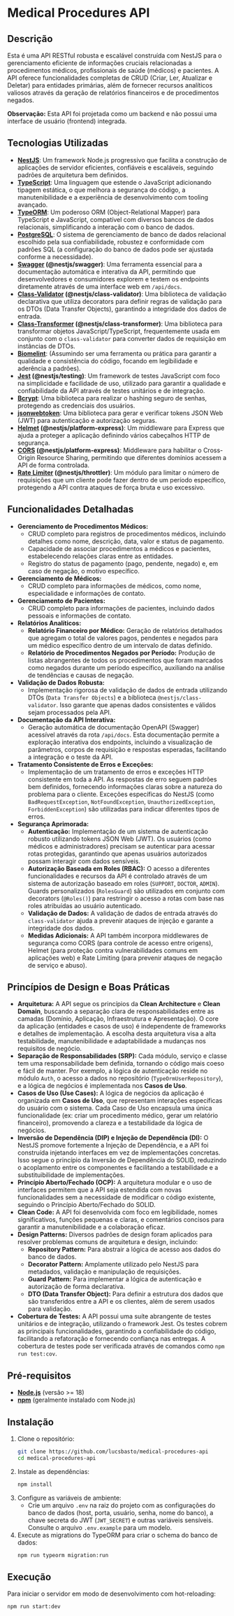 # Medical Procedures API

## Descrição

Esta é uma API RESTful robusta e escalável construída com NestJS para o gerenciamento eficiente de informações cruciais relacionadas a procedimentos médicos, profissionais de saúde (médicos) e pacientes. A API oferece funcionalidades completas de CRUD (Criar, Ler, Atualizar e Deletar) para entidades primárias, além de fornecer recursos analíticos valiosos através da geração de relatórios financeiros e de procedimentos negados.

**Observação:** Esta API foi projetada como um backend e não possui uma interface de usuário (frontend) integrada.

## Tecnologias Utilizadas

* **[NestJS](https://nestjs.com/)**: Um framework Node.js progressivo que facilita a construção de aplicações de servidor eficientes, confiáveis e escaláveis, seguindo padrões de arquitetura bem definidos.
* **[TypeScript](https://www.typescriptlang.org/)**: Uma linguagem que estende o JavaScript adicionando tipagem estática, o que melhora a segurança do código, a manutenibilidade e a experiência de desenvolvimento com tooling avançado.
* **[TypeORM](https://typeorm.io/)**: Um poderoso ORM (Object-Relational Mapper) para TypeScript e JavaScript, compatível com diversos bancos de dados relacionais, simplificando a interação com o banco de dados.
* **[PostgreSQL](https://www.postgresql.org/)**: O sistema de gerenciamento de banco de dados relacional escolhido pela sua confiabilidade, robustez e conformidade com padrões SQL (a configuração do banco de dados pode ser ajustada conforme a necessidade).
* **[Swagger](https://swagger.io/) (@nestjs/swagger)**: Uma ferramenta essencial para a documentação automática e interativa da API, permitindo que desenvolvedores e consumidores explorem e testem os endpoints diretamente através de uma interface web em `/api/docs`.
* **[Class-Validator](https://github.com/typestack/class-validator) (@nestjs/class-validator)**: Uma biblioteca de validação declarativa que utiliza decorators para definir regras de validação para os DTOs (Data Transfer Objects), garantindo a integridade dos dados de entrada.
* **[Class-Transformer](https://github.com/typestack/class-transformer) (@nestjs/class-transformer)**: Uma biblioteca para transformar objetos JavaScript/TypeScript, frequentemente usada em conjunto com o `class-validator` para converter dados de requisição em instâncias de DTOs.
* **[Biomelint](https://biomelint.org/)**: (Assumindo ser uma ferramenta ou prática para garantir a qualidade e consistência do código, focando em legibilidade e aderência a padrões).
* **[Jest](https://jestjs.io/) (@nestjs/testing)**: Um framework de testes JavaScript com foco na simplicidade e facilidade de uso, utilizado para garantir a qualidade e confiabilidade da API através de testes unitários e de integração.
* **[Bcrypt](https://www.npmjs.com/package/bcrypt)**: Uma biblioteca para realizar o hashing seguro de senhas, protegendo as credenciais dos usuários.
* **[jsonwebtoken](https://www.npmjs.com/package/jsonwebtoken)**: Uma biblioteca para gerar e verificar tokens JSON Web (JWT) para autenticação e autorização seguras.
* **[Helmet](https://helmetjs.github.io/) (@nestjs/platform-express)**: Um middleware para Express que ajuda a proteger a aplicação definindo vários cabeçalhos HTTP de segurança.
* **[CORS](https://developer.mozilla.org/en-US/docs/Web/HTTP/CORS) (@nestjs/platform-express)**: Middleware para habilitar o Cross-Origin Resource Sharing, permitindo que diferentes domínios acessem a API de forma controlada.
* **[Rate Limiter](https://github.com/nestjs/throttler) (@nestjs/throttler)**: Um módulo para limitar o número de requisições que um cliente pode fazer dentro de um período específico, protegendo a API contra ataques de força bruta e uso excessivo.

## Funcionalidades Detalhadas

* **Gerenciamento de Procedimentos Médicos:**
    * CRUD completo para registros de procedimentos médicos, incluindo detalhes como nome, descrição, data, valor e status de pagamento.
    * Capacidade de associar procedimentos a médicos e pacientes, estabelecendo relações claras entre as entidades.
    * Registro do status de pagamento (pago, pendente, negado) e, em caso de negação, o motivo específico.
* **Gerenciamento de Médicos:**
    * CRUD completo para informações de médicos, como nome, especialidade e informações de contato.
* **Gerenciamento de Pacientes:**
    * CRUD completo para informações de pacientes, incluindo dados pessoais e informações de contato.
* **Relatórios Analíticos:**
    * **Relatório Financeiro por Médico:** Geração de relatórios detalhados que agregam o total de valores pagos, pendentes e negados para um médico específico dentro de um intervalo de datas definido.
    * **Relatório de Procedimentos Negados por Período:** Produção de listas abrangentes de todos os procedimentos que foram marcados como negados durante um período específico, auxiliando na análise de tendências e causas de negação.
* **Validação de Dados Robusta:**
    * Implementação rigorosa de validação de dados de entrada utilizando DTOs (`Data Transfer Objects`) e a biblioteca `@nestjs/class-validator`. Isso garante que apenas dados consistentes e válidos sejam processados pela API.
* **Documentação da API Interativa:**
    * Geração automática de documentação OpenAPI (Swagger) acessível através da rota `/api/docs`. Esta documentação permite a exploração interativa dos endpoints, incluindo a visualização de parâmetros, corpos de requisição e respostas esperadas, facilitando a integração e o teste da API.
* **Tratamento Consistente de Erros e Exceções:**
    * Implementação de um tratamento de erros e exceções HTTP consistente em toda a API. As respostas de erro seguem padrões bem definidos, fornecendo informações claras sobre a natureza do problema para o cliente. Exceções específicas do NestJS (como `BadRequestException`, `NotFoundException`, `UnauthorizedException`, `ForbiddenException`) são utilizadas para indicar diferentes tipos de erros.
* **Segurança Aprimorada:**
    * **Autenticação:** Implementação de um sistema de autenticação robusto utilizando tokens JSON Web (JWT). Os usuários (como médicos e administradores) precisam se autenticar para acessar rotas protegidas, garantindo que apenas usuários autorizados possam interagir com dados sensíveis.
    * **Autorização Baseada em Roles (RBAC):** O acesso a diferentes funcionalidades e recursos da API é controlado através de um sistema de autorização baseado em roles (`SUPPORT`, `DOCTOR`, `ADMIN`). Guards personalizados (`RolesGuard`) são utilizados em conjunto com decorators (`@Roles()`) para restringir o acesso a rotas com base nas roles atribuídas ao usuário autenticado.
    * **Validação de Dados:** A validação de dados de entrada através do `class-validator` ajuda a prevenir ataques de injeção e garante a integridade dos dados.
    * **Medidas Adicionais:** A API também incorpora middlewares de segurança como CORS (para controle de acesso entre origens), Helmet (para proteção contra vulnerabilidades comuns em aplicações web) e Rate Limiting (para prevenir ataques de negação de serviço e abuso).

## Princípios de Design e Boas Práticas

* **Arquitetura:** A API segue os princípios da **Clean Architecture** e **Clean Domain**, buscando a separação clara de responsabilidades entre as camadas (Domínio, Aplicação, Infraestrutura e Apresentação). O core da aplicação (entidades e casos de uso) é independente de frameworks e detalhes de implementação. A escolha desta arquitetura visa a alta testabilidade, manutenibilidade e adaptabilidade a mudanças nos requisitos de negócio.
* **Separação de Responsabilidades (SRP):** Cada módulo, serviço e classe tem uma responsabilidade bem definida, tornando o código mais coeso e fácil de manter. Por exemplo, a lógica de autenticação reside no módulo `Auth`, o acesso a dados no repositório (`TypeOrmUserRepository`), e a lógica de negócios é implementada nos **Casos de Uso**.
* **Casos de Uso (Use Cases):** A lógica de negócios da aplicação é organizada em **Casos de Uso**, que representam interações específicas do usuário com o sistema. Cada Caso de Uso encapsula uma única funcionalidade (ex: criar um procedimento médico, gerar um relatório financeiro), promovendo a clareza e a testabilidade da lógica de negócios.
* **Inversão de Dependência (DIP) e Injeção de Dependência (DI):** O NestJS promove fortemente a Injeção de Dependência, e a API foi construída injetando interfaces em vez de implementações concretas. Isso segue o princípio da Inversão de Dependência do SOLID, reduzindo o acoplamento entre os componentes e facilitando a testabilidade e a substituibilidade de implementações.
* **Princípio Aberto/Fechado (OCP):** A arquitetura modular e o uso de interfaces permitem que a API seja estendida com novas funcionalidades sem a necessidade de modificar o código existente, seguindo o Princípio Aberto/Fechado do SOLID.
* **Clean Code:** A API foi desenvolvida com foco em legibilidade, nomes significativos, funções pequenas e claras, e comentários concisos para garantir a manutenibilidade e a colaboração eficaz.
* **Design Patterns:** Diversos padrões de design foram aplicados para resolver problemas comuns de arquitetura e design, incluindo:
    * **Repository Pattern:** Para abstrair a lógica de acesso aos dados do banco de dados.
    * **Decorator Pattern:** Amplamente utilizado pelo NestJS para metadados, validação e manipulação de requisições.
    * **Guard Pattern:** Para implementar a lógica de autenticação e autorização de forma declarativa.
    * **DTO (Data Transfer Object):** Para definir a estrutura dos dados que são transferidos entre a API e os clientes, além de serem usados para validação.
* **Cobertura de Testes:** A API possui uma suíte abrangente de testes unitários e de integração, utilizando o framework Jest. Os testes cobrem as principais funcionalidades, garantindo a confiabilidade do código, facilitando a refatoração e fornecendo confiança nas entregas. A cobertura de testes pode ser verificada através de comandos como `npm run test:cov`.

## Pré-requisitos

* **[Node.js](https://nodejs.org/)** (versão >= 18)
* **[npm](https://www.npmjs.com/)** (geralmente instalado com Node.js)

## Instalação

1.  Clone o repositório:
    ```bash
    git clone https://github.com/lucsbasto/medical-procedures-api
    cd medical-procedures-api
    ```
2.  Instale as dependências:
    ```bash
    npm install
    ```
3.  Configure as variáveis de ambiente:
    * Crie um arquivo `.env` na raiz do projeto com as configurações do banco de dados (host, porta, usuário, senha, nome do banco), a chave secreta do JWT (`JWT_SECRET`) e outras variáveis sensíveis. Consulte o arquivo `.env.example` para um modelo.
4.  Execute as migrations do TypeORM para criar o schema do banco de dados:
    ```bash
    npm run typeorm migration:run
    ```

## Execução

Para iniciar o servidor em modo de desenvolvimento com hot-reloading:

```bash
npm run start:dev